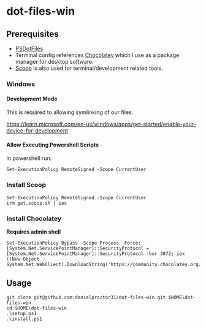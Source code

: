 # dot-files-win

## Prerequisites

- [PSDotFiles](https://github.com/ralish/PSDotFiles)
- Terminal config references [Chocolatey](https://chocolatey.org/install) which I use as a package manager for desktop software.
- [Scoop](https://scoop.sh/) is also used for terminal/development related tools.

### Windows

#### Development Mode
This is required to allowing symlinking of our files:

https://learn.microsoft.com/en-us/windows/apps/get-started/enable-your-device-for-development


#### Allow Executing Powershell Scripts

In powershell run:

```
Set-ExecutionPolicy RemoteSigned -Scope CurrentUser
```

### Install Scoop

```
Set-ExecutionPolicy RemoteSigned -Scope CurrentUser
irm get.scoop.sh | iex
```

### Install Chocolatey

**Requires admin shell**
```
Set-ExecutionPolicy Bypass -Scope Process -Force; [System.Net.ServicePointManager]::SecurityProtocol = [System.Net.ServicePointManager]::SecurityProtocol -bor 3072; iex ((New-Object System.Net.WebClient).DownloadString('https://community.chocolatey.org/install.ps1'))
```

## Usage

```
git clone git@github.com:danielproctor31/dot-files-win.git $HOME\dot-files-win
cd $HOME\dot-files-win
.\setup.ps1
.\install.ps1
```

